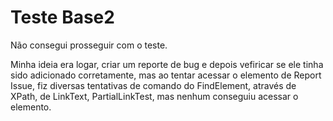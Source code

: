 # Teste Base2

Não consegui prosseguir com o teste.

Minha ideia era logar, criar um reporte de bug e depois vefiricar se ele tinha sido adicionado corretamente, mas ao tentar acessar o elemento de Report Issue, fiz diversas tentativas de comando do FindElement, através de XPath, de LinkText, PartialLinkTest, mas nenhum conseguiu acessar o elemento.

